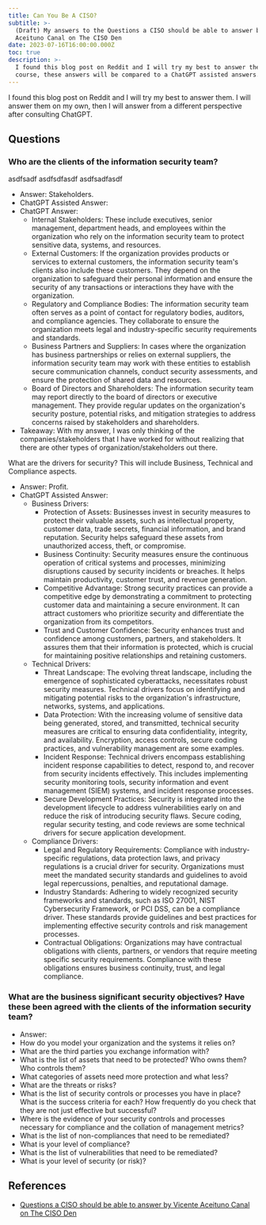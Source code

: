 ```yaml
---
title: Can You Be A CISO?
subtitle: >-
  (Draft) My answers to the Questions a CISO should be able to answer by Vicente
  Aceituno Canal on The CISO Den
date: 2023-07-16T16:00:00.000Z
toc: true
description: >-
  I found this blog post on Reddit and I will try my best to answer them. Of
  course, these answers will be compared to a ChatGPT assisted answers.
---
```


I found this blog post on Reddit and I will try my best to answer them. I will answer them on my own, then I will answer from a different perspective after consulting ChatGPT.

## Questions

### Who are the clients of the information security team?

asdfsadf asdfsdfasdf asdfsadfasdf

* Answer: Stakeholders.
* ChatGPT Assisted Answer: 
* ChatGPT Answer: 
  * Internal Stakeholders: These include executives, senior management, department heads, and employees within the organization who rely on the information security team to protect sensitive data, systems, and resources.
  * External Customers: If the organization provides products or services to external customers, the information security team's clients also include these customers. They depend on the organization to safeguard their personal information and ensure the security of any transactions or interactions they have with the organization.
  * Regulatory and Compliance Bodies: The information security team often serves as a point of contact for regulatory bodies, auditors, and compliance agencies. They collaborate to ensure the organization meets legal and industry-specific security requirements and standards.
  * Business Partners and Suppliers: In cases where the organization has business partnerships or relies on external suppliers, the information security team may work with these entities to establish secure communication channels, conduct security assessments, and ensure the protection of shared data and resources.
  * Board of Directors and Shareholders: The information security team may report directly to the board of directors or executive management. They provide regular updates on the organization's security posture, potential risks, and mitigation strategies to address concerns raised by stakeholders and shareholders.
* Takeaway: With my answer, I was only thinking of the companies/stakeholders that I have worked for without realizing that there are other types of organization/stakeholders out there.

What are the drivers for security? This will include Business, Technical and Compliance aspects.

* Answer: Profit.
* ChatGPT Assisted Answer:
  * Business Drivers:
    * Protection of Assets: Businesses invest in security measures to protect their valuable assets, such as intellectual property, customer data, trade secrets, financial information, and brand reputation. Security helps safeguard these assets from unauthorized access, theft, or compromise.
    * Business Continuity: Security measures ensure the continuous operation of critical systems and processes, minimizing disruptions caused by security incidents or breaches. It helps maintain productivity, customer trust, and revenue generation.
    * Competitive Advantage: Strong security practices can provide a competitive edge by demonstrating a commitment to protecting customer data and maintaining a secure environment. It can attract customers who prioritize security and differentiate the organization from its competitors.
    * Trust and Customer Confidence: Security enhances trust and confidence among customers, partners, and stakeholders. It assures them that their information is protected, which is crucial for maintaining positive relationships and retaining customers.
  * Technical Drivers:
    * Threat Landscape: The evolving threat landscape, including the emergence of sophisticated cyberattacks, necessitates robust security measures. Technical drivers focus on identifying and mitigating potential risks to the organization's infrastructure, networks, systems, and applications.
    * Data Protection: With the increasing volume of sensitive data being generated, stored, and transmitted, technical security measures are critical to ensuring data confidentiality, integrity, and availability. Encryption, access controls, secure coding practices, and vulnerability management are some examples.
    * Incident Response: Technical drivers encompass establishing incident response capabilities to detect, respond to, and recover from security incidents effectively. This includes implementing security monitoring tools, security information and event management (SIEM) systems, and incident response processes.
    * Secure Development Practices: Security is integrated into the development lifecycle to address vulnerabilities early on and reduce the risk of introducing security flaws. Secure coding, regular security testing, and code reviews are some technical drivers for secure application development.
  * Compliance Drivers:
    * Legal and Regulatory Requirements: Compliance with industry-specific regulations, data protection laws, and privacy regulations is a crucial driver for security. Organizations must meet the mandated security standards and guidelines to avoid legal repercussions, penalties, and reputational damage.
    * Industry Standards: Adhering to widely recognized security frameworks and standards, such as ISO 27001, NIST Cybersecurity Framework, or PCI DSS, can be a compliance driver. These standards provide guidelines and best practices for implementing effective security controls and risk management processes.
    * Contractual Obligations: Organizations may have contractual obligations with clients, partners, or vendors that require meeting specific security requirements. Compliance with these obligations ensures business continuity, trust, and legal compliance.

### What are the business significant security objectives? Have these been agreed with the clients of the information security team?

* Answer:
* How do you model your organization and the systems it relies on?
* What are the third parties you exchange information with?
* What is the list of assets that need to be protected? Who owns them? Who controls them?
* What categories of assets need more protection and what less?
* What are the threats or risks?
* What
  is the list of security controls or processes you have in place? What
  is the success criteria for each? How frequently do you check that they
  are not just effective but successful?
* Where is the evidence of your security controls and processes necessary for compliance and the collation of management metrics?
* What is the list of non-compliances that need to be remediated?
* What is your level of compliance?
* What is the list of vulnerabilities that need to be remediated?
* What is your level of security (or risk)?

## References

* [Questions a CISO should be able to answer by Vicente Aceituno Canal on The CISO Den](https://medium.com/the-ciso-den/questions-a-ciso-should-be-able-to-answer-87cdc681f746)
